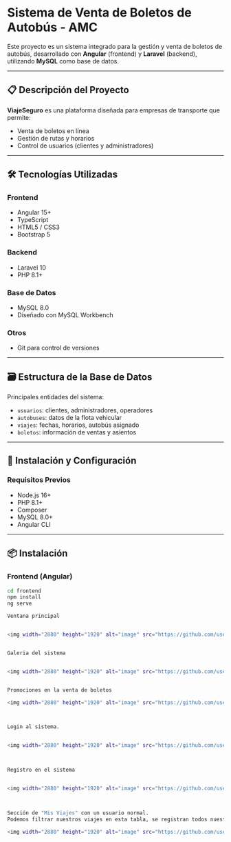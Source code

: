 # Sistema de Venta de Boletos de Autobús - AMC

Este proyecto es un sistema integrado para la gestión y venta de boletos de autobús, desarrollado con **Angular** (frontend) y **Laravel** (backend), utilizando **MySQL** como base de datos.

---

## 📋 Descripción del Proyecto

**ViajeSeguro** es una plataforma diseñada para empresas de transporte que permite:

- Venta de boletos en línea
- Gestión de rutas y horarios
- Control de usuarios (clientes y administradores)

---

## 🛠️ Tecnologías Utilizadas

### Frontend

- Angular 15+
- TypeScript
- HTML5 / CSS3
- Bootstrap 5

### Backend

- Laravel 10
- PHP 8.1+


### Base de Datos

- MySQL 8.0
- Diseñado con MySQL Workbench

### Otros

- Git para control de versiones

---

## 🗃️ Estructura de la Base de Datos

Principales entidades del sistema:

- `usuarios`: clientes, administradores, operadores
- `autobuses`: datos de la flota vehicular
- `viajes`: fechas, horarios, autobús asignado
- `boletos`: información de ventas y asientos

---

## 🔧 Instalación y Configuración

### Requisitos Previos

- Node.js 16+
- PHP 8.1+
- Composer
- MySQL 8.0+
- Angular CLI

---

## 📦 Instalación

### Frontend (Angular)

```bash
cd frontend
npm install
ng serve

Ventana principal


<img width="2880" height="1920" alt="image" src="https://github.com/user-attachments/assets/c60621ca-eaf1-4571-a7b0-ee873c3552a3" />


Galeria del sistema


<img width="2880" height="1920" alt="image" src="https://github.com/user-attachments/assets/fa6716d5-fcb0-449e-b1b6-761e815e8a5d" />


Promociones en la venta de boletos

<img width="2880" height="1920" alt="image" src="https://github.com/user-attachments/assets/5d6721d4-6da5-4ee7-ab06-8b6943880f92" />



Login al sistema.


<img width="2880" height="1920" alt="image" src="https://github.com/user-attachments/assets/733407ba-938b-4f5e-8c43-0e681914950e" />



Registro en el sistema


<img width="2880" height="1920" alt="image" src="https://github.com/user-attachments/assets/6e3b14d0-6a2d-4862-9c06-409260730657" />



Sección de "Mis Viajes" con un usuario normal.
Podemos filtrar nuestros viajes en esta tabla, se registran todos nuestros viajes realizados y proximos a realizar

<img width="2880" height="1920" alt="image" src="https://github.com/user-attachments/assets/3c2b349c-d6d7-4385-9ba8-a26dddbdb2ef" />



